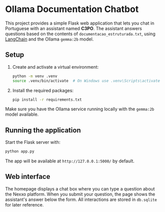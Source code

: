 # Ollama Documentation Chatbot

This project provides a simple Flask web application that lets you chat in Portuguese with an assistant named **C3PO**. The assistant answers questions based on the contents of `documentacao_estruturada.txt`, using [LangChain](https://python.langchain.com/) and the Ollama `gemma:2b` model.

## Setup

1. Create and activate a virtual environment:
   ```bash
   python -m venv .venv
   source .venv/bin/activate  # On Windows use .venv\Scripts\activate
   ```
2. Install the required packages:
   ```bash
   pip install -r requirements.txt
   ```

Make sure you have the Ollama service running locally with the `gemma:2b` model available.

## Running the application

Start the Flask server with:
```bash
python app.py
```
The app will be available at `http://127.0.0.1:5000/` by default.

## Web interface

The homepage displays a chat box where you can type a question about the Nexxo platform. When you submit your question, the page shows the assistant's answer below the form. All interactions are stored in `db.sqlite` for later reference.
